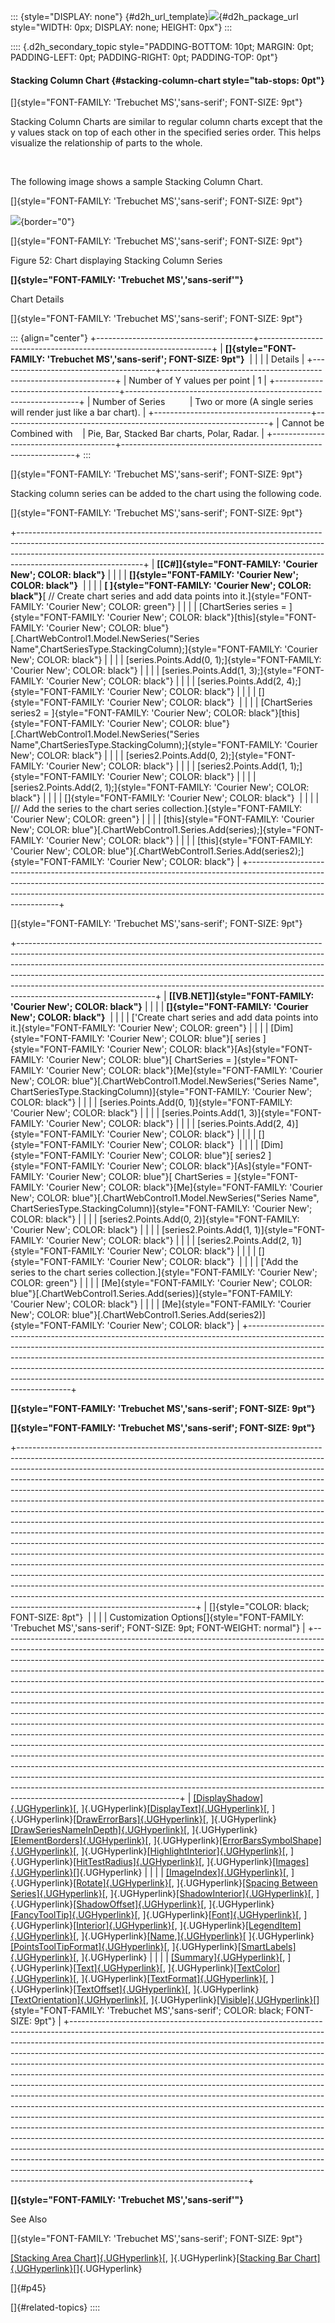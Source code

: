 ::: {style="DISPLAY: none"}
[](ms-xhelp:///?Id=d2h_url_template){#d2h_url_template}![](!package_url!){#d2h_package_url style="WIDTH: 0px; DISPLAY: none; HEIGHT: 0px"}
:::

:::: {.d2h_secondary_topic style="PADDING-BOTTOM: 10pt; MARGIN: 0pt; PADDING-LEFT: 0pt; PADDING-RIGHT: 0pt; PADDING-TOP: 0pt"}
#### Stacking Column Chart {#stacking-column-chart style="tab-stops: 0pt"}

[]{style="FONT-FAMILY: 'Trebuchet MS','sans-serif'; FONT-SIZE: 9pt"} 

Stacking Column Charts are similar to regular column charts except that the y values stack on top of each other in the specified series order. This helps visualize the relationship of parts to the whole.

 

The following image shows a sample Stacking Column Chart.

[]{style="FONT-FAMILY: 'Trebuchet MS','sans-serif'; FONT-SIZE: 9pt"} 

![](ImagesExt/image64_57.jpg){border="0"}

[]{style="FONT-FAMILY: 'Trebuchet MS','sans-serif'; FONT-SIZE: 9pt"} 

Figure 52: Chart displaying Stacking Column Series

**[]{style="FONT-FAMILY: 'Trebuchet MS','sans-serif'"}** 

Chart Details

[]{style="FONT-FAMILY: 'Trebuchet MS','sans-serif'; FONT-SIZE: 9pt"} 

::: {align="center"}
+---------------------------------------+------------------------------------------------------------------+
| **[]{style="FONT-FAMILY: 'Trebuchet MS','sans-serif'; FONT-SIZE: 9pt"}**                                 |
|                                                                                                          |
| Details                                                                                                  |
+---------------------------------------+------------------------------------------------------------------+
| Number of Y values per point          | 1                                                                |
+---------------------------------------+------------------------------------------------------------------+
| Number of Series                      | Two or more (A single series will render just like a bar chart). |
+---------------------------------------+------------------------------------------------------------------+
| Cannot be Combined with               | Pie, Bar, Stacked Bar charts, Polar, Radar.                      |
+---------------------------------------+------------------------------------------------------------------+
:::

[]{style="FONT-FAMILY: 'Trebuchet MS','sans-serif'; FONT-SIZE: 9pt"} 

Stacking column series can be added to the chart using the following code.

[]{style="FONT-FAMILY: 'Trebuchet MS','sans-serif'; FONT-SIZE: 9pt"} 

+-------------------------------------------------------------------------------------------------------------------------------------------------------------------------------------------------------------------------------------------------------------------------+
| **[\[C#\]]{style="FONT-FAMILY: 'Courier New'; COLOR: black"}**                                                                                                                                                                                                          |
|                                                                                                                                                                                                                                                                         |
| **[]{style="FONT-FAMILY: 'Courier New'; COLOR: black"}**                                                                                                                                                                                                                |
|                                                                                                                                                                                                                                                                         |
| **[ ]{style="FONT-FAMILY: 'Courier New'; COLOR: black"}**[ // Create chart series and add data points into it.]{style="FONT-FAMILY: 'Courier New'; COLOR: green"}                                                                                                       |
|                                                                                                                                                                                                                                                                         |
| [ChartSeries series = ]{style="FONT-FAMILY: 'Courier New'; COLOR: black"}[this]{style="FONT-FAMILY: 'Courier New'; COLOR: blue"}[.ChartWebControl1.Model.NewSeries(\"Series Name\",ChartSeriesType.StackingColumn);]{style="FONT-FAMILY: 'Courier New'; COLOR: black"}  |
|                                                                                                                                                                                                                                                                         |
| [series.Points.Add(0, 1);]{style="FONT-FAMILY: 'Courier New'; COLOR: black"}                                                                                                                                                                                            |
|                                                                                                                                                                                                                                                                         |
| [series.Points.Add(1, 3);]{style="FONT-FAMILY: 'Courier New'; COLOR: black"}                                                                                                                                                                                            |
|                                                                                                                                                                                                                                                                         |
| [series.Points.Add(2, 4);]{style="FONT-FAMILY: 'Courier New'; COLOR: black"}                                                                                                                                                                                            |
|                                                                                                                                                                                                                                                                         |
| []{style="FONT-FAMILY: 'Courier New'; COLOR: black"}                                                                                                                                                                                                                    |
|                                                                                                                                                                                                                                                                         |
| [ChartSeries series2 = ]{style="FONT-FAMILY: 'Courier New'; COLOR: black"}[this]{style="FONT-FAMILY: 'Courier New'; COLOR: blue"}[.ChartWebControl1.Model.NewSeries(\"Series Name\",ChartSeriesType.StackingColumn);]{style="FONT-FAMILY: 'Courier New'; COLOR: black"} |
|                                                                                                                                                                                                                                                                         |
| [series2.Points.Add(0, 2);]{style="FONT-FAMILY: 'Courier New'; COLOR: black"}                                                                                                                                                                                           |
|                                                                                                                                                                                                                                                                         |
| [series2.Points.Add(1, 1);]{style="FONT-FAMILY: 'Courier New'; COLOR: black"}                                                                                                                                                                                           |
|                                                                                                                                                                                                                                                                         |
| [series2.Points.Add(2, 1);]{style="FONT-FAMILY: 'Courier New'; COLOR: black"}                                                                                                                                                                                           |
|                                                                                                                                                                                                                                                                         |
| []{style="FONT-FAMILY: 'Courier New'; COLOR: black"}                                                                                                                                                                                                                    |
|                                                                                                                                                                                                                                                                         |
| [// Add the series to the chart series collection.]{style="FONT-FAMILY: 'Courier New'; COLOR: green"}                                                                                                                                                                   |
|                                                                                                                                                                                                                                                                         |
| [this]{style="FONT-FAMILY: 'Courier New'; COLOR: blue"}[.ChartWebControl1.Series.Add(series);]{style="FONT-FAMILY: 'Courier New'; COLOR: black"}                                                                                                                        |
|                                                                                                                                                                                                                                                                         |
| [this]{style="FONT-FAMILY: 'Courier New'; COLOR: blue"}[.ChartWebControl1.Series.Add(series2);]{style="FONT-FAMILY: 'Courier New'; COLOR: black"}                                                                                                                       |
+-------------------------------------------------------------------------------------------------------------------------------------------------------------------------------------------------------------------------------------------------------------------------+

[]{style="FONT-FAMILY: 'Trebuchet MS','sans-serif'; FONT-SIZE: 9pt"} 

+----------------------------------------------------------------------------------------------------------------------------------------------------------------------------------------------------------------------------------------------------------------------------------------------------------------------------------------------------------------------------------------------------------------------------------------+
| **[\[VB.NET\]]{style="FONT-FAMILY: 'Courier New'; COLOR: black"}**                                                                                                                                                                                                                                                                                                                                                                     |
|                                                                                                                                                                                                                                                                                                                                                                                                                                        |
| **[]{style="FONT-FAMILY: 'Courier New'; COLOR: black"}**                                                                                                                                                                                                                                                                                                                                                                               |
|                                                                                                                                                                                                                                                                                                                                                                                                                                        |
| [\'Create chart series and add data points into it.]{style="FONT-FAMILY: 'Courier New'; COLOR: green"}                                                                                                                                                                                                                                                                                                                                 |
|                                                                                                                                                                                                                                                                                                                                                                                                                                        |
| [Dim]{style="FONT-FAMILY: 'Courier New'; COLOR: blue"}[ series ]{style="FONT-FAMILY: 'Courier New'; COLOR: black"}[As]{style="FONT-FAMILY: 'Courier New'; COLOR: blue"}[ ChartSeries = ]{style="FONT-FAMILY: 'Courier New'; COLOR: black"}[Me]{style="FONT-FAMILY: 'Courier New'; COLOR: blue"}[.ChartWebControl1.Model.NewSeries(\"Series Name\", ChartSeriesType.StackingColumn)]{style="FONT-FAMILY: 'Courier New'; COLOR: black"}  |
|                                                                                                                                                                                                                                                                                                                                                                                                                                        |
| [series.Points.Add(0, 1)]{style="FONT-FAMILY: 'Courier New'; COLOR: black"}                                                                                                                                                                                                                                                                                                                                                            |
|                                                                                                                                                                                                                                                                                                                                                                                                                                        |
| [series.Points.Add(1, 3)]{style="FONT-FAMILY: 'Courier New'; COLOR: black"}                                                                                                                                                                                                                                                                                                                                                            |
|                                                                                                                                                                                                                                                                                                                                                                                                                                        |
| [series.Points.Add(2, 4)]{style="FONT-FAMILY: 'Courier New'; COLOR: black"}                                                                                                                                                                                                                                                                                                                                                            |
|                                                                                                                                                                                                                                                                                                                                                                                                                                        |
| []{style="FONT-FAMILY: 'Courier New'; COLOR: black"}                                                                                                                                                                                                                                                                                                                                                                                   |
|                                                                                                                                                                                                                                                                                                                                                                                                                                        |
| [Dim]{style="FONT-FAMILY: 'Courier New'; COLOR: blue"}[ series2 ]{style="FONT-FAMILY: 'Courier New'; COLOR: black"}[As]{style="FONT-FAMILY: 'Courier New'; COLOR: blue"}[ ChartSeries = ]{style="FONT-FAMILY: 'Courier New'; COLOR: black"}[Me]{style="FONT-FAMILY: 'Courier New'; COLOR: blue"}[.ChartWebControl1.Model.NewSeries(\"Series Name\", ChartSeriesType.StackingColumn)]{style="FONT-FAMILY: 'Courier New'; COLOR: black"} |
|                                                                                                                                                                                                                                                                                                                                                                                                                                        |
| [series2.Points.Add(0, 2)]{style="FONT-FAMILY: 'Courier New'; COLOR: black"}                                                                                                                                                                                                                                                                                                                                                           |
|                                                                                                                                                                                                                                                                                                                                                                                                                                        |
| [series2.Points.Add(1, 1)]{style="FONT-FAMILY: 'Courier New'; COLOR: black"}                                                                                                                                                                                                                                                                                                                                                           |
|                                                                                                                                                                                                                                                                                                                                                                                                                                        |
| [series2.Points.Add(2, 1)]{style="FONT-FAMILY: 'Courier New'; COLOR: black"}                                                                                                                                                                                                                                                                                                                                                           |
|                                                                                                                                                                                                                                                                                                                                                                                                                                        |
| []{style="FONT-FAMILY: 'Courier New'; COLOR: black"}                                                                                                                                                                                                                                                                                                                                                                                   |
|                                                                                                                                                                                                                                                                                                                                                                                                                                        |
| [\'Add the series to the chart series collection.]{style="FONT-FAMILY: 'Courier New'; COLOR: green"}                                                                                                                                                                                                                                                                                                                                   |
|                                                                                                                                                                                                                                                                                                                                                                                                                                        |
| [Me]{style="FONT-FAMILY: 'Courier New'; COLOR: blue"}[.ChartWebControl1.Series.Add(series)]{style="FONT-FAMILY: 'Courier New'; COLOR: black"}                                                                                                                                                                                                                                                                                          |
|                                                                                                                                                                                                                                                                                                                                                                                                                                        |
| [Me]{style="FONT-FAMILY: 'Courier New'; COLOR: blue"}[.ChartWebControl1.Series.Add(series2)]{style="FONT-FAMILY: 'Courier New'; COLOR: black"}                                                                                                                                                                                                                                                                                         |
+----------------------------------------------------------------------------------------------------------------------------------------------------------------------------------------------------------------------------------------------------------------------------------------------------------------------------------------------------------------------------------------------------------------------------------------+

**[]{style="FONT-FAMILY: 'Trebuchet MS','sans-serif'; FONT-SIZE: 9pt"}** 

**[]{style="FONT-FAMILY: 'Trebuchet MS','sans-serif'; FONT-SIZE: 9pt"}** 

+--------------------------------------------------------------------------------------------------------------------------------------------------------------------------------------------------------------------------------------------------------------------------------------------------------------------------------------------------------------------------------------------------------------------------------------------------------------------------------------------------------------------------------------------------------------------------------------------------------------------------------------------------------------------------------------------------------------------------------------------------------------------------------------------------------------------------------------------------------------------------------------------------------------------------------------------------------------------------------------------------------------------------------------------------------------------------------------------------------------------------------------------------------------------------------------------------------------------------------------------------------------+
| []{style="COLOR: black; FONT-SIZE: 8pt"}                                                                                                                                                                                                                                                                                                                                                                                                                                                                                                                                                                                                                                                                                                                                                                                                                                                                                                                                                                                                                                                                                                                                                                                                                     |
|                                                                                                                                                                                                                                                                                                                                                                                                                                                                                                                                                                                                                                                                                                                                                                                                                                                                                                                                                                                                                                                                                                                                                                                                                                                              |
| Customization Options[]{style="FONT-FAMILY: 'Trebuchet MS','sans-serif'; FONT-SIZE: 9pt; FONT-WEIGHT: normal"}                                                                                                                                                                                                                                                                                                                                                                                                                                                                                                                                                                                                                                                                                                                                                                                                                                                                                                                                                                                                                                                                                                                                               |
+--------------------------------------------------------------------------------------------------------------------------------------------------------------------------------------------------------------------------------------------------------------------------------------------------------------------------------------------------------------------------------------------------------------------------------------------------------------------------------------------------------------------------------------------------------------------------------------------------------------------------------------------------------------------------------------------------------------------------------------------------------------------------------------------------------------------------------------------------------------------------------------------------------------------------------------------------------------------------------------------------------------------------------------------------------------------------------------------------------------------------------------------------------------------------------------------------------------------------------------------------------------+
| [[DisplayShadow]{.UGHyperlink}](ms-xhelp:///?Id=d10d8c0a-0ae4-4e61-88c9-2eef30bb6980)[, ]{.UGHyperlink}[[DisplayText]{.UGHyperlink}](ms-xhelp:///?Id=d10d8c0a-0ae4-4e61-88c9-2eef30bb6980)[, ]{.UGHyperlink}[[DrawErrorBars]{.UGHyperlink}](ms-xhelp:///?Id=14200d8c-6cfb-4da1-b803-081589461b2d)[, ]{.UGHyperlink}[[DrawSeriesNameInDepth]{.UGHyperlink}](ms-xhelp:///?Id=e44aa48d-439d-485b-bbfa-ec78da09c9dc)[, ]{.UGHyperlink}[[ElementBorders]{.UGHyperlink}](ms-xhelp:///?Id=0b381b88-e82e-47f7-8453-05b26b23d2c6)[, ]{.UGHyperlink}[[ErrorBarsSymbolShape]{.UGHyperlink}](ms-xhelp:///?Id=0b381b88-e82e-47f7-8453-05b26b23d2c6)[, ]{.UGHyperlink}[[HighlightInterior]{.UGHyperlink}](ms-xhelp:///?Id=0b381b88-e82e-47f7-8453-05b26b23d2c6)[, ]{.UGHyperlink}[[HitTestRadius]{.UGHyperlink}](ms-xhelp:///?Id=0b381b88-e82e-47f7-8453-05b26b23d2c6)[, ]{.UGHyperlink}[[Images]{.UGHyperlink}](ms-xhelp:///?Id=0b381b88-e82e-47f7-8453-05b26b23d2c6)[]{.UGHyperlink}                                                                                                                                                                                                                                                                                     |
|                                                                                                                                                                                                                                                                                                                                                                                                                                                                                                                                                                                                                                                                                                                                                                                                                                                                                                                                                                                                                                                                                                                                                                                                                                                              |
| [[ImageIndex]{.UGHyperlink}](ms-xhelp:///?Id=ff2f4a1c-cd28-4ab2-b30b-d4cb08245166)[, ]{.UGHyperlink}[[Rotate]{.UGHyperlink}](ms-xhelp:///?Id=546c2e1c-f6e5-4412-afe8-0b7e2bb36c4a)[, ]{.UGHyperlink}[[Spacing Between Series]{.UGHyperlink}](ms-xhelp:///?Id=879c70d5-f43e-4fde-b711-73ca9bb6606c)[, ]{.UGHyperlink}[[ShadowInterior]{.UGHyperlink}](ms-xhelp:///?Id=da38f0ad-5b94-4fa2-b3f4-75d379443aee)[, ]{.UGHyperlink}[[ShadowOffset]{.UGHyperlink}](ms-xhelp:///?Id=de902a8b-bce4-464b-b2d2-b80d91c78e5a)[, ]{.UGHyperlink}[[FancyToolTip]{.UGHyperlink}](ms-xhelp:///?Id=9c97fcae-cf4f-4d48-a121-7bfe8dc9e2e1)[, ]{.UGHyperlink}[[Font]{.UGHyperlink}](ms-xhelp:///?Id=1eb305d8-4698-465c-852e-c9174f3ae6c9)[, ]{.UGHyperlink}[[Interior]{.UGHyperlink}](ms-xhelp:///?Id=cfa01c43-25af-48d9-9013-a11e6e80a72e)[, ]{.UGHyperlink}[[LegendItem]{.UGHyperlink}](ms-xhelp:///?Id=f18ead08-6377-4b4b-b305-a5edb1b2528d)[, ]{.UGHyperlink}[[Name,]{.UGHyperlink}](ms-xhelp:///?Id=390425ba-daa6-4235-a752-b25e9c2018e8)[ ]{.UGHyperlink}[[PointsToolTipFormat]{.UGHyperlink}](ms-xhelp:///?Id=390425ba-daa6-4235-a752-b25e9c2018e8)[, ]{.UGHyperlink}[[SmartLabels]{.UGHyperlink}](ms-xhelp:///?Id=390425ba-daa6-4235-a752-b25e9c2018e8)[, ]{.UGHyperlink} |
|                                                                                                                                                                                                                                                                                                                                                                                                                                                                                                                                                                                                                                                                                                                                                                                                                                                                                                                                                                                                                                                                                                                                                                                                                                                              |
| [[Summary]{.UGHyperlink}](ms-xhelp:///?Id=390425ba-daa6-4235-a752-b25e9c2018e8)[, ]{.UGHyperlink}[[Text]{.UGHyperlink}](ms-xhelp:///?Id=390425ba-daa6-4235-a752-b25e9c2018e8)[, ]{.UGHyperlink}[[TextColor]{.UGHyperlink}](ms-xhelp:///?Id=390425ba-daa6-4235-a752-b25e9c2018e8)[, ]{.UGHyperlink}[[TextFormat]{.UGHyperlink}](ms-xhelp:///?Id=f06a8f53-6c5d-403a-9a5e-fdd32de4d2b7)[, ]{.UGHyperlink}[[TextOffset]{.UGHyperlink}](ms-xhelp:///?Id=68eaf410-b92f-4e88-a1d7-3daded1ccaf8)[, ]{.UGHyperlink}[[TextOrientation]{.UGHyperlink}](ms-xhelp:///?Id=5aab64e7-a60c-450a-9e41-21cf37b7f23a)[, ]{.UGHyperlink}[[Visible]{.UGHyperlink}](ms-xhelp:///?Id=879c70d5-f43e-4fde-b711-73ca9bb6606c)[]{style="FONT-FAMILY: 'Trebuchet MS','sans-serif'; COLOR: black; FONT-SIZE: 9pt"}                                                                                                                                                                                                                                                                                                                                                                                                                                                                         |
+--------------------------------------------------------------------------------------------------------------------------------------------------------------------------------------------------------------------------------------------------------------------------------------------------------------------------------------------------------------------------------------------------------------------------------------------------------------------------------------------------------------------------------------------------------------------------------------------------------------------------------------------------------------------------------------------------------------------------------------------------------------------------------------------------------------------------------------------------------------------------------------------------------------------------------------------------------------------------------------------------------------------------------------------------------------------------------------------------------------------------------------------------------------------------------------------------------------------------------------------------------------+

**[]{style="FONT-FAMILY: 'Trebuchet MS','sans-serif'"}** 

See Also

[]{style="FONT-FAMILY: 'Trebuchet MS','sans-serif'; FONT-SIZE: 9pt"} 

[[Stacking Area Chart]{.UGHyperlink}](ms-xhelp:///?Id=b106ddef-1926-4697-913e-70ee168e85f1)[, ]{.UGHyperlink}[[Stacking Bar Chart]{.UGHyperlink}](ms-xhelp:///?Id=1000a39e-f65f-452d-bdfa-7b56cf58e1da)[]{.UGHyperlink}

[]{#p45} 

[]{#related-topics}
::::
